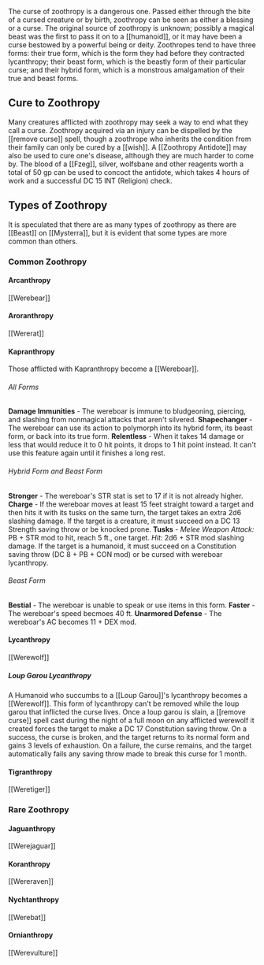 The curse of zoothropy is a dangerous one. Passed either through the bite of a cursed creature or by birth, zoothropy can be seen as either a blessing or a curse. The original source of zoothropy is unknown; possibly a magical beast was the first to pass it on to a [[humanoid]], or it may have been a curse bestowed by a powerful being or deity.
Zoothropes tend to have three forms: their true form, which is the form they had before they contracted lycanthropy; their beast form, which is the beastly form of their particular curse; and their hybrid form, which is a monstrous amalgamation of their true and beast forms.
## Cure to Zoothropy
Many creatures afflicted with zoothropy may seek a way to end what they call a curse. Zoothropy acquired via an injury can be dispelled by the [[remove curse]] spell, though a zoothrope who inherits the condition from their family can only be cured by a [[wish]].
A [[Zoothropy Antidote]] may also be used to cure one's disease, although they are much harder to come by. The blood of a [[Fzeg]], silver, wolfsbane and other reagents worth a total of 50 gp can be used to concoct the antidote, which takes 4 hours of work and a successful DC 15 INT (Religion) check.
## Types of Zoothropy
It is speculated that there are as many types of zoothropy as there are [[Beast]] on [[Mysterra]], but it is evident that some types are more common than others.
### Common Zoothropy
#### Arcanthropy
[[Werebear]]
#### Aroranthropy
[[Wererat]]
#### Kapranthropy
Those afflicted with Kapranthropy become a [[Wereboar]]. 
###### All Forms
**Damage Immunities** - The wereboar is immune to bludgeoning, piercing, and slashing from nonmagical attacks that aren't silvered.
**Shapechanger** - The wereboar can use its action to polymorph into its hybrid form, its beast form, or back into its true form.
**Relentless** - When it takes 14 damage or less that would reduce it to 0 hit points, it drops to 1 hit point instead. It can't use this feature again until it finishes a long rest.
###### Hybrid Form and Beast Form
**Stronger** - The wereboar's STR stat is set to 17 if it is not already higher.
**Charge** - If the wereboar moves at least 15 feet straight toward a target and then hits it with its tusks on the same turn, the target takes an extra 2d6 slashing damage. If the target is a creature, it must succeed on a DC 13 Strength saving throw or be knocked prone.
**Tusks** - _Melee Weapon Attack:_ PB + STR mod to hit, reach 5 ft., one target. _Hit:_ 2d6 + STR mod slashing damage. If the target is a humanoid, it must succeed on a Constitution saving throw (DC 8 + PB + CON mod) or be cursed with wereboar lycanthropy.
###### Beast Form
**Bestial** - The wereboar is unable to speak or use items in this form.
**Faster** - The wereboar's speed becmoes 40 ft.
**Unarmored Defense** - The wereboar's AC becomes 11 + DEX mod.
#### Lycanthropy
[[Werewolf]]
##### Loup Garou Lycanthropy
A Humanoid who succumbs to a [[Loup Garou]]'s lycanthropy becomes a [[Werewolf]]. This form of lycanthropy can't be removed while the loup garou that inflicted the curse lives.
Once a loup garou is slain, a [[remove curse]] spell cast during the night of a full moon on any afflicted werewolf it created forces the target to make a DC 17 Constitution saving throw. On a success, the curse is broken, and the target returns to its normal form and gains 3 levels of exhaustion. On a failure, the curse remains, and the target automatically fails any saving throw made to break this curse for 1 month.
#### Tigranthropy
[[Weretiger]]
### Rare Zoothropy
#### Jaguanthropy
[[Werejaguar]]
#### Koranthropy
[[Wereraven]]
#### Nychtanthropy
[[Werebat]]
#### Ornianthropy
[[Werevulture]]